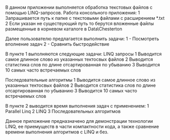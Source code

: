 В данном приложении выполняется обработка текстовых файлов с помощью 
LINQ-запросов.
Работа консольного приложения:
1 Запрашивается путь к папке с текстовыми файлами с расширением *.txt
2 Если указан не существующий путь то берутся вложенные файлы размещенные в корневом каталоге в Data\Chesterton

Далее пользователю предлагается выполнить задачи:
1 - Посмотреть вполнение задач
2 - Сравнить быстродействие

В пункте 1 выполняются следующие задачи:
LINQ запросы
  1 Выводится самое длинное слово из указанных тектосвых файлов
  2 Выводится статистика слов по длине отсартированная по убыванию
  3 Выводится 10 самых часто встречаемых слов
 
Последовательные алгоритмы
  1 Выводится самое длинное слово из указанных тектосвых файлов
  2 Выводится статистика слов по длине отсартированная по убыванию
  3 Выводится 10 самых часто встречаемых слов
  
  В пункте 2 выводится время выполнения задач с применением:
    1 Parallel Linq
    2 LINQ
    3 Последовательных алгоритмов

Данное приложение предназначено для демонстрации технологии LINQ, ее приемуществ в части компактности кода,
а также сравнение времени выполнения алгоритмов с LINQ и без.
